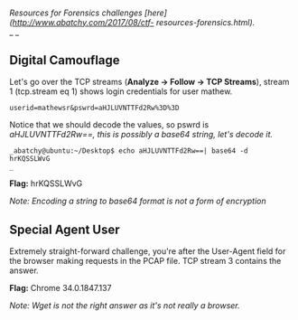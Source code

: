 ####

_Resources for Forensics challenges [here](http://www.abatchy.com/2017/08/ctf-
resources-forensics.html)._  
_ _  

## Digital Camouflage

  
Let's go over the TCP streams (**Analyze -&gt; Follow -&gt; TCP Streams**),
stream 1 (tcp.stream eq 1) shows login credentials for user mathew.  
  

    
    
    userid=mathewsr&pswrd=aHJLUVNTTFd2Rw%3D%3D  
    

  
Notice that we should decode the values, so pswrd is _aHJLUVNTTFd2Rw==, _this
is possibly a base64 string, let's decode it.__  

    
    
    _abatchy@ubuntu:~/Desktop$ echo aHJLUVNTTFd2Rw==| base64 -d  
    hrKQSSLWvG  
    _

  
**Flag:** hrKQSSLWvG  
  
__Note:_ Encoding a string to base64 format is not a form of encryption_  
  

## Special Agent User  

  
Extremely straight-forward challenge, you're after the User-Agent field for
the browser making requests in the PCAP file. TCP stream 3 contains the
answer.  
  
**Flag:** Chrome 34.0.1847.137  
  
__Note:_ Wget is not the right answer as it's not really a browser._

